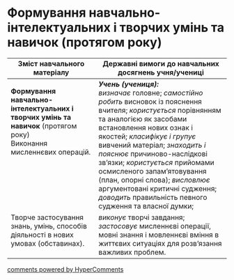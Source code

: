 <div id="hypercomments_widget" class="js-hypercomments-widget invisible"></div>

# Формування навчально-інтелектуальних і творчих умінь та навичок (протягом року) 

<table>
  <tr>
    <td width="40%" align="center"><b>Зміст навчального матеріалу</b></td>
    <td width="60%" align="center"><b>Державні вимоги до навчальних досягнень учня/учениці</b></td>
  </tr>
<tbody>
  <tr>
    <td width="40%" style="vertical-align:top !important;">
    <p><b>Формування навчально-інтелектуальних і творчих умінь та навичок</b> (протягом року)<br>
Виконання мисленнєвих операцій.</td>
    <td width="60%" style="vertical-align:top !important;">
<i><b>Учень (учениця):</b></i><br>
<i>визначає</i> головне; <i>самостійно робить</i> висновок із пояснення вчителя; <i>користується</i> порівнянням та аналогією як засобами встановлення нових ознак і якостей; <i>класифікує і групує</i> вивчений матеріал; <i>знаходить і пояснює</i> причиново-наслідкові зв’язки; <i>користується</i> прийомами осмисленого запам’ятовування (план, опорні слова); <i>висловлює</i> аргументовані критичні судження; <i>доводить</i> правильність певного судження та власної думки; <br></td>
  </tr>
  <tr>
    <td width="40%" style="vertical-align:top !important;">
Творче застосування знань, умінь, способів діяльності в нових умовах (обставинах).</td>
    <td width="60%" style="vertical-align:top !important;">
<i>виконує</i> творчі завдання; <i>застосовує</i> мисленнєві операції, мовні знання і мовленнєві вміння в життєвих ситуаціях для розв’язання важливих проблем.</td>
  </tr>
</tbody>
</table>

<div class="js-hypercomments-container">
<a href="http://hypercomments.com" class="hc-link" title="comments widget">comments powered by HyperComments</a>
</div>